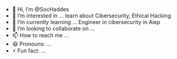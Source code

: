 - 👋 Hi, I’m @SocHaddes
- 👀 I’m interested in ... learn about Cibersecurity, Ethical Hacking   
- 🌱 I’m currently learning ... Engineer in cibersecurity in Aiep 
- 💞️ I’m looking to collaborate on ...
- 📫 How to reach me ... 
- 😄 Pronouns: ...
- ⚡ Fun fact: ...

<!---
SocHaddes/SocHaddes is a ✨ special ✨ repository because its `README.md` (this file) appears on your GitHub profile.
You can click the Preview link to take a look at your changes.
--->

